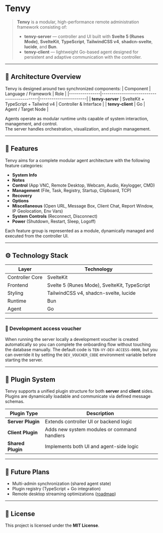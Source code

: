# Tenvy

> **Tenvy** is a modular, high-performance remote administration framework consisting of:
>
> - **tenvy-server** — controller and UI built with **Svelte 5 (Runes Mode)**, **SvelteKit**, **TypeScript**, **TailwindCSS v4**, **shadcn-svelte**, **lucide**, and **Bun**.
> - **tenvy-client** — lightweight Go-based agent designed for persistent and adaptive communication with the controller.

---

## 🧩 Architecture Overview

Tenvy is designed around two synchronized components:
| Component      | Language / Framework                        | Role                   |
|----------------|---------------------------------------------|------------------------|
| **tenvy-server** | SvelteKit + TypeScript + Tailwind v4 | Controller \& Interface |
| **tenvy-client** | Go                                         | Agent / Target Node    |

Agents operate as modular runtime units capable of system interaction, management, and control.  
The server handles orchestration, visualization, and plugin management.

---

## 🚀 Features

Tenvy aims for a complete modular agent architecture with the following feature categories:

- **System Info**
- **Notes**
- **Control** (App VNC, Remote Desktop, Webcam, Audio, Keylogger, CMD)
- **Management** (File, Task, Registry, Startup, Clipboard, TCP)
- **Recovery**
- **Options**
- **Miscellaneous** (Open URL, Message Box, Client Chat, Report Window, IP Geolocation, Env Vars)
- **System Controls** (Reconnect, Disconnect)
- **Power** (Shutdown, Restart, Sleep, Logoff)

Each feature group is represented as a module, dynamically managed and executed from the controller UI.

---

## ⚙️ Technology Stack

| Layer           | Technology                                      |
|-----------------|-------------------------------------------------|
| Controller Core | SvelteKit                                       |
| Frontend        | Svelte 5 (Runes Mode), SvelteKit, TypeScript    |
| Styling         | TailwindCSS v4, shadcn-svelte, lucide           |
| Runtime         | Bun                                             |
| Agent           | Go                                              |

---

### 🔑 Development access voucher

When running the server locally a development voucher is created automatically so you can complete the onboarding flow without touching the database manually. The default code is `TEN-VY-DEV-ACCESS-0000`, but you can override it by setting the `DEV_VOUCHER_CODE` environment variable before starting the server.

---

## 🧩 Plugin System

Tenvy supports a unified plugin structure for both **server** and **client** sides.  
Plugins are dynamically loadable and communicate via defined message schemas.

| Plugin Type | Description |
|--------------|--------------|
| **Server Plugin** | Extends controller UI or backend logic |
| **Client Plugin** | Adds new system modules or command handlers |
| **Shared Plugin** | Implements both UI and agent-side logic |

---

## 🔮 Future Plans

- Multi-admin synchronization (shared agent state)
- Plugin registry (TypeScript + Go integration)
- Remote desktop streaming optimizations ([roadmap](./docs/remote-desktop-optimizations.md))

---

## 📜 License

This project is licensed under the **MIT License**.
